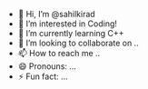 - 👋 Hi, I’m @sahilkirad
- 👀 I’m interested in Coding!
- 🌱 I’m currently learning C++
- 💞️ I’m looking to collaborate on ..
- 📫 How to reach me ..
- 😄 Pronouns: ...
- ⚡ Fun fact: ...

<!---
sahilkirad/sahilkirad is a ✨ special ✨ repository because its `README.md` (this file) appears on your GitHub profile.
You can click the Preview link to take a look at your changes.
--->
